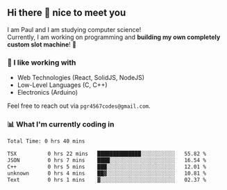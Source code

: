 ## Hi there 👋 nice to meet you

I am Paul and I am studying computer science!  
Currently, I am working on programming and **building my own completely custom slot machine**! 🎰

### 🔭 I like working with
- Web Technologies (React, SolidJS, NodeJS)
- Low-Level Languages (C, C++)
- Electronics (Arduino)

Feel free to reach out via `pgr4567codes@gmail.com`.

### 📊 What I'm currently coding in
<!--START_SECTION:waka-->

```txt
Total Time: 0 hrs 40 mins

TSX          0 hrs 22 mins   ██████████████░░░░░░░░░░░   55.82 %
JSON         0 hrs 7 mins    ████░░░░░░░░░░░░░░░░░░░░░   16.54 %
C++          0 hrs 5 mins    ███░░░░░░░░░░░░░░░░░░░░░░   12.01 %
unknown      0 hrs 4 mins    ██▓░░░░░░░░░░░░░░░░░░░░░░   10.81 %
Text         0 hrs 1 mins    ▓░░░░░░░░░░░░░░░░░░░░░░░░   02.37 %
```

<!--END_SECTION:waka-->

